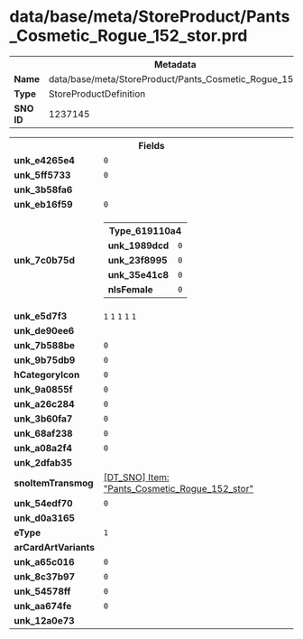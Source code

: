 <h1>data/base/meta/StoreProduct/Pants_Cosmetic_Rogue_152_stor.prd</h1><table><tr><th colspan="100%">Metadata</th></tr><tr><td><b>Name</b></td><td>data/base/meta/StoreProduct/Pants_Cosmetic_Rogue_152_stor.prd</td></tr><tr><td><b>Type</b></td><td>StoreProductDefinition</td></tr><tr><td><b>SNO ID</b></td><td>1237145</td></tr></table>

<table><tr><th colspan="100%">Fields</th></tr><tr><td><b>unk_e4265e4</b></td><td><code>0</code></td></tr><tr><td><b>unk_5ff5733</b></td><td><code>0</code></td></tr><tr><td><b>unk_3b58fa6</b></td><td></td></tr><tr><td><b>unk_eb16f59</b></td><td><code>0</code></td></tr><tr><td><b>unk_7c0b75d</b></td><td><table><tr><th colspan="100%">Type_619110a4</th></tr><tr><td><b>unk_1989dcd</b></td><td><code>0</code></td></tr><tr><td><b>unk_23f8995</b></td><td><code>0</code></td></tr><tr><td><b>unk_35e41c8</b></td><td><code>0</code></td></tr><tr><td><b>nIsFemale</b></td><td><code>0</code></td></tr></table>

</td></tr><tr><td><b>unk_e5d7f3</b></td><td><code>1</code>
<code>1</code>
<code>1</code>
<code>1</code>
<code>1</code>
</td></tr><tr><td><b>unk_de90ee6</b></td><td></td></tr><tr><td><b>unk_7b588be</b></td><td><code>0</code></td></tr><tr><td><b>unk_9b75db9</b></td><td><code>0</code></td></tr><tr><td><b>hCategoryIcon</b></td><td><code>0</code></td></tr><tr><td><b>unk_9a0855f</b></td><td><code>0</code></td></tr><tr><td><b>unk_a26c284</b></td><td><code>0</code></td></tr><tr><td><b>unk_3b60fa7</b></td><td><code>0</code></td></tr><tr><td><b>unk_68af238</b></td><td><code>0</code></td></tr><tr><td><b>unk_a08a2f4</b></td><td><code>0</code></td></tr><tr><td><b>unk_2dfab35</b></td><td></td></tr><tr><td><b>snoItemTransmog</b></td><td><a href="..\Item\Pants_Cosmetic_Rogue_152_stor.itm.md">[DT_SNO] Item: "Pants_Cosmetic_Rogue_152_stor"</a></td></tr><tr><td><b>unk_54edf70</b></td><td><code>0</code></td></tr><tr><td><b>unk_d0a3165</b></td><td></td></tr><tr><td><b>eType</b></td><td><code>1</code></td></tr><tr><td><b>arCardArtVariants</b></td><td></td></tr><tr><td><b>unk_a65c016</b></td><td><code>0</code></td></tr><tr><td><b>unk_8c37b97</b></td><td><code>0</code></td></tr><tr><td><b>unk_54578ff</b></td><td><code>0</code></td></tr><tr><td><b>unk_aa674fe</b></td><td><code>0</code></td></tr><tr><td><b>unk_12a0e73</b></td><td></td></tr></table>

